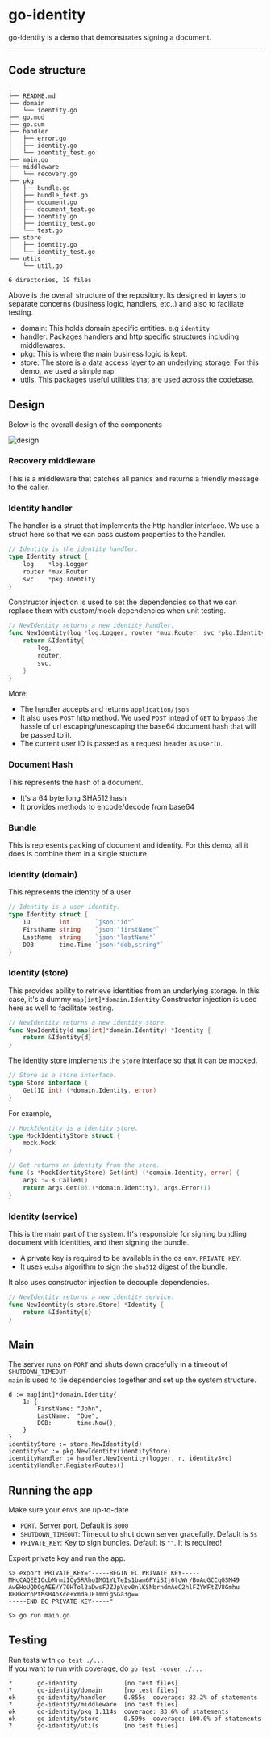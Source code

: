 # go-identity

go-identity is a demo that demonstrates signing a document.
___

## Code structure

```text
.
├── README.md
├── domain
│   └── identity.go
├── go.mod
├── go.sum
├── handler
│   ├── error.go
│   ├── identity.go
│   └── identity_test.go
├── main.go
├── middleware
│   └── recovery.go
├── pkg
│   ├── bundle.go
│   ├── bundle_test.go
│   ├── document.go
│   ├── document_test.go
│   ├── identity.go
│   ├── identity_test.go
│   └── test.go
├── store
│   ├── identity.go
│   └── identity_test.go
└── utils
    └── util.go

6 directories, 19 files
```

Above is the overall structure of the repository. Its designed in layers to separate concerns (business logic, handlers, etc..) and also to faciliate testing.

 - domain: This holds domain specific entities. e.g `identity`
 - handler: Packages handlers and http specific structures including middlewares.
 - pkg: This is where the main business logic is kept.
 - store: The store is a data access layer to an underlying storage. For this demo, we used a simple `map`
 - utils: This packages useful utilities that are used across the codebase.

## Design
Below is the overall design of the components

![design](design.png)

### Recovery middleware
This is a middleware that catches all panics and returns a friendly message to the caller.

### Identity handler
The handler is a struct that implements the http handler interface.
We use a struct here so that we can pass custom properties to the handler.

```go
// Identity is the identity handler.
type Identity struct {
	log    *log.Logger
	router *mux.Router
	svc    *pkg.Identity
}
```

Constructor injection is used to set the dependencies so that we can replace them with custom/mock dependencies when unit testing.
```go
// NewIdentity returns a new identity handler.
func NewIdentity(log *log.Logger, router *mux.Router, svc *pkg.Identity) *Identity {
	return &Identity{
		log,
		router,
		svc,
	}
}
```
More:
- The handler accepts and returns `application/json`
- It also uses `POST` http method. We used `POST` intead of `GET` to bypass the hassle of url escaping/unescaping the base64 document hash that will be passed to it.
- The current user ID is passed as a request header as `userID`.

### Document Hash
This represents the hash of a document. 
- It's a 64 byte long SHA512 hash
- It provides methods to encode/decode from base64

### Bundle
This is represents packing of document and identity.
For this demo, all it does is combine them in a single stucture.

### Identity (domain)
This represents the identity of a user
```go
// Identity is a user identity.
type Identity struct {
	ID        int       `json:"id"`
	FirstName string    `json:"firstName"`
	LastName  string    `json:"lastName"`
	DOB       time.Time `json:"dob,string"`
}

```

### Identity (store)
This provides ability to retrieve identities from an underlying storage. In this case, it's a dummy `map[int]*domain.Identity` 
Constructor injection is used here as well to facilitate testing.
```go
// NewIdentity returns a new identity store.
func NewIdentity(d map[int]*domain.Identity) *Identity {
	return &Identity{d}
}
```

The identity store implements the `Store` interface so that it can be mocked.
```go
// Store is a store interface.
type Store interface {
    Get(ID int) (*domain.Identity, error)
}
```
For example,
```go
// MockIdentity is a identity store.
type MockIdentityStore struct {
	mock.Mock
}

// Get returns an identity from the store.
func (s *MockIdentityStore) Get(int) (*domain.Identity, error) {
    args := s.Called()
    return args.Get(0).(*domain.Identity), args.Error(1)
}
```
### Identity (service)
This is the main part of the system. It's responsible for signing bundling document with identities, and then signing the bundle.
- A private key is required to be available in the os env. `PRIVATE_KEY`.
- It uses `ecdsa` algorithm to sign the `sha512` digest of the bundle.

It also uses constructor injection to decouple dependencies.
```go
// NewIdentity returns a new identity service.
func NewIdentity(s store.Store) *Identity {
	return &Identity{s}
}
```

## Main

The server runs on `PORT` and shuts down gracefully in a timeout of `SHUTDOWN_TIMEOUT`  
`main` is used to tie dependencies together and set up the system structure.

```text
d := map[int]*domain.Identity{
    1: {
        FirstName: "John",
        LastName:  "Doe",
        DOB:       time.Now(),
    }
}
identityStore := store.NewIdentity(d)
identitySvc := pkg.NewIdentity(identityStore)
identityHandler := handler.NewIdentity(logger, r, identitySvc)
identityHandler.RegisterRoutes()
```

## Running the app

Make sure your envs are up-to-date

- `PORT`. Server port. Default is `8000`
- `SHUTDOWN_TIMEOUT`: Timeout to shut down server gracefully. Default is `5s`
- `PRIVATE_KEY`: Key to sign bundles. Default is `""`. It is required!

Export private key and run the app.

```text
$> export PRIVATE_KEY="-----BEGIN EC PRIVATE KEY----- 
MHcCAQEEIOcbMrmiICy5RRhoIMO1YLTeIs1bam6PYiSIj6toWr/BoAoGCCqGSM49
AwEHoUQDQgAEE/Y70HTol2aDwsFJZJpVsv0nlKSNbrndmAeC2hlFZYWFtZV8Gmhu
BB8kxroPtMsB4oXce+xmdaJEImnigSGa3g==
-----END EC PRIVATE KEY-----"

$> go run main.go
```
## Testing

Run tests with `go test ./...`  
If you want to run with coverage, do `go test -cover ./...`

```text
?       go-identity             [no test files]
?       go-identity/domain      [no test files]
ok      go-identity/handler     0.855s  coverage: 82.2% of statements
?       go-identity/middleware  [no test files]
ok      go-identity/pkg 1.114s  coverage: 83.6% of statements
ok      go-identity/store       0.599s  coverage: 100.0% of statements
?       go-identity/utils       [no test files]
```
